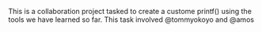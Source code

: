 This is a collaboration project tasked to create a custome printf() using the tools we have learned so far.
This task involved @tommyokoyo and @amos
